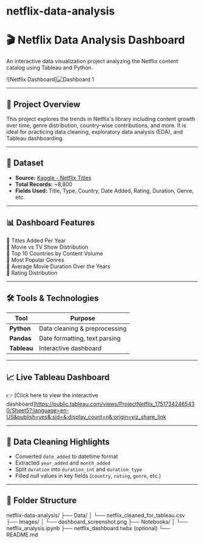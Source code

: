 # netflix-data-analysis
# 🎬 Netflix Data Analysis Dashboard

An interactive data visualization project analyzing the Netflix content catalog using Tableau and Python.

![Netflix Dashboard]![Dashboard 1](https://github.com/user-attachments/assets/09251197-c172-4589-88dd-cde40b9b9d3f)


---

## 📌 Project Overview

This project explores the trends in Netflix's library including content growth over time, genre distribution, country-wise contributions, and more. It is ideal for practicing data cleaning, exploratory data analysis (EDA), and Tableau dashboarding.

---

## 📂 Dataset

- **Source:** [Kaggle - Netflix Titles](https://www.kaggle.com/datasets/shivamb/netflix-shows)
- **Total Records:** ~8,800
- **Fields Used:** Title, Type, Country, Date Added, Rating, Duration, Genre, etc.

---

## 📊 Dashboard Features

🔹 Titles Added Per Year  
🔹 Movie vs TV Show Distribution  
🔹 Top 10 Countries by Content Volume  
🔹 Most Popular Genres  
🔹 Average Movie Duration Over the Years  
🔹 Rating Distribution

---

## 🛠 Tools & Technologies

| Tool       | Purpose                       |
|------------|-------------------------------|
| **Python** | Data cleaning & preprocessing |
| **Pandas** | Date formatting, text parsing |
| **Tableau**| Interactive dashboard         |

---

## 📈 Live Tableau Dashboard

👉 [Click here to view the interactive dashboard]https://public.tableau.com/views/ProjectNetflix_17517342465430/Sheet5?:language=en-US&publish=yes&:sid=&:display_count=n&:origin=viz_share_link

---

## 🧹 Data Cleaning Highlights

- Converted `date_added` to datetime format
- Extracted `year_added` and `month_added`
- Split `duration` into `duration_int` and `duration_type`
- Filled null values in key fields (`country`, `rating`, `genre`, etc.)

---

## 📁 Folder Structure
netflix-data-analysis/
├── Data/
│   └── netflix_cleaned_for_tableau.csv
├── Images/
│   └── dashboard_screenshot.png
├── Notebooks/
│   └── netflix_analysis.ipynb
├── netflix_dashboard.twbx (optional)
└── README.md



